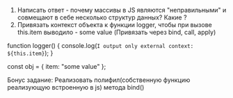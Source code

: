 1) Написать ответ - почему массивы в JS являются "неправильными" и совмещают в себе несколько структур данных? Какие ?
2) Привязать контекст объекта к функции logger, чтобы при вызове this.item выводило - some value (Привязать через bind, call, apply)


function logger() {
    console.log(`I output only external context: ${this.item}`);
}

const obj = { item: "some value" };

Бонус задание: Реализовать полифил(собственную функцию реализующую встроенную в js) метода bind()
